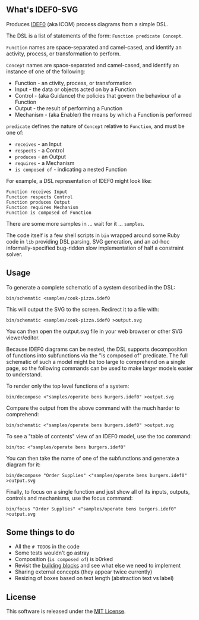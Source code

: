 ## What's IDEF0-SVG
Produces [IDEF0](https://en.wikipedia.org/wiki/IDEF0) (aka ICOM) process diagrams from a simple DSL.

The DSL is a list of statements of the form: `Function predicate Concept`.

`Function` names are space-separated and camel-cased, and identify an activity, process, or transformation to perform.

`Concept` names are space-separated and camel-cased, and identify an instance of one of the following:

* Function - an ctivity, process, or transformation
* Input - the data or objects acted on by a Function
* Control - (aka Guidance) the policies that govern the behaviour of a Function
* Output - the result of performing a Function
* Mechanism - (aka Enabler) the means by which a Function is performed

`predicate` defines the nature of `Concept` relative to `Function`, and must be one of:

* `receives` - an Input
* `respects` - a Control
* `produces` - an Output
* `requires` - a Mechanism
* `is composed of` - indicating a nested Function

For example, a DSL representation of IDEF0 might look like:

```
Function receives Input
Function respects Control
Function produces Output
Function requires Mechanism
Function is composed of Function
```

There are some more samples in ... wait for it ... `samples`.

The code itself is a few shell scripts in `bin` wrapped around some Ruby code in `lib` providing DSL parsing, SVG generation, and an ad-hoc informally-specified bug-ridden slow implementation of half a constraint solver.

## Usage

To generate a complete schematic of a system described in the DSL:

```
bin/schematic <samples/cook-pizza.idef0
```

This will output the SVG to the screen. Redirect it to a file with:

```
bin/schematic <samples/cook-pizza.idef0 >output.svg
```

You can then open the output.svg file in your web browser or other SVG viewer/editor.

Because IDEF0 diagrams can be nested, the DSL supports decomposition of functions into subfunctions via the "is composed of" predicate. The full schematic of such a model might be too large to comprehend on a single page, so the following commands can be used to make larger models easier to understand.

To render only the top level functions of a system:

```
bin/decompose <"samples/operate bens burgers.idef0" >output.svg
```

Compare the output from the above command with the much harder to comprehend:

```
bin/schematic <"samples/operate bens burgers.idef0" >output.svg
```

To see a "table of contents" view of an IDEF0 model, use the toc command:

```
bin/toc <"samples/operate bens burgers.idef0"
```

You can then take the name of one of the subfunctions and generate a diagram for it:

```
bin/decompose "Order Supplies" <"samples/operate bens burgers.idef0" >output.svg
```

Finally, to focus on a single function and just show all of its inputs, outputs, controls and mechanisms, use the focus command:

```
bin/focus "Order Supplies" <"samples/operate bens burgers.idef0" >output.svg
```

## Some things to do

* All the `# TODO`s in the code
* Some tests wouldn't go astray
* Composition (`is composed of`) is b0rked
* Revisit the [building blocks](https://en.wikipedia.org/wiki/IDEF0#IDEF0_Building_blocks) and see what else we need to implement
* Sharing external concepts (they appear twice currently)
* Resizing of boxes based on text length (abstraction text vs label)

## License

This software is released under the [MIT License](https://opensource.org/licenses/MIT).
